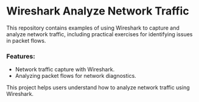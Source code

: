 # Wireshark Analyze Network Traffic

This repository contains examples of using Wireshark to capture and analyze network traffic, including practical exercises for identifying issues in packet flows.

### Features:
- Network traffic capture with Wireshark.
- Analyzing packet flows for network diagnostics.

This project helps users understand how to analyze network traffic using Wireshark.


